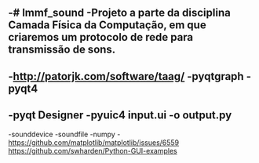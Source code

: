 -# lmmf_sound
 -Projeto a parte da disciplina Camada Física da Computação, em que criaremos um protocolo de rede para transmissão de sons.
 -
 -http://patorjk.com/software/taag/
 -pyqtgraph
 -pyqt4
 -
 -pyqt Designer
 -pyuic4 input.ui -o output.py
 -
 -sounddevice
 -soundfile
 -numpy
 -https://github.com/matplotlib/matplotlib/issues/6559
 https://github.com/swharden/Python-GUI-examples